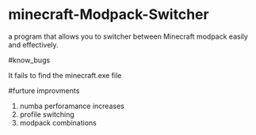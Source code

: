 # minecraft-Modpack-Switcher
a program that allows you to switcher between Minecraft modpack easily and effectively. 

#know_bugs

It fails to find the minecraft.exe file

#furture improvments

1. numba perforamance increases
2. profile switching
3. modpack combinations
